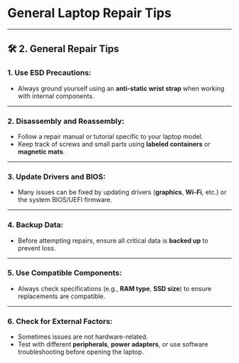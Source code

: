 # General Laptop Repair Tips  

---

## 🛠️ 2. General Repair Tips  

### **1. Use ESD Precautions:**  
- Always ground yourself using an **anti-static wrist strap** when working with internal components.  

---

### **2. Disassembly and Reassembly:**  
- Follow a repair manual or tutorial specific to your laptop model.  
- Keep track of screws and small parts using **labeled containers** or **magnetic mats**.  

---

### **3. Update Drivers and BIOS:**  
- Many issues can be fixed by updating drivers (**graphics**, **Wi-Fi**, etc.) or the system BIOS/UEFI firmware.  

---

### **4. Backup Data:**  
- Before attempting repairs, ensure all critical data is **backed up** to prevent loss.  

---

### **5. Use Compatible Components:**  
- Always check specifications (e.g., **RAM type**, **SSD size**) to ensure replacements are compatible.  

---

### **6. Check for External Factors:**  
- Sometimes issues are not hardware-related.  
- Test with different **peripherals**, **power adapters**, or use software troubleshooting before opening the laptop.  
